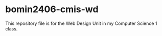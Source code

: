 # bomin2406-cmis-wd
This repository file is for the Web Design Unit in my Computer Science 1 class.
